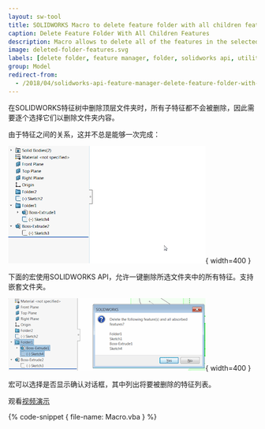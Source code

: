 ```yaml
---
layout: sw-tool
title: SOLIDWORKS Macro to delete feature folder with all children features
caption: Delete Feature Folder With All Children Features
description: Macro allows to delete all of the features in the selected folder in one click using SOLIDWORKS API
image: deleted-folder-features.svg
labels: [delete folder, feature manager, folder, solidworks api, utility]
group: Model
redirect-from:
  - /2018/04/solidworks-api-feature-manager-delete-feature-folder-with-all-children.html
---
```


在SOLIDWORKS特征树中删除顶层文件夹时，所有子特征都不会被删除，因此需要逐个选择它们以删除文件夹内容。

由于特征之间的关系，这并不总是能够一次完成：

![手动删除文件夹特征](delete-features-manually.gif){ width=400 }

下面的宏使用SOLIDWORKS API，允许一键删除所选文件夹中的所有特征。支持嵌套文件夹。

![删除包含所有子特征的文件夹](delete-folder-with-features.png){ width=400 }

宏可以选择是否显示确认对话框，其中列出将要被删除的特征列表。

观看[视频演示](https://youtu.be/9uZCecGg25I?t=396)

{% code-snippet { file-name: Macro.vba } %}